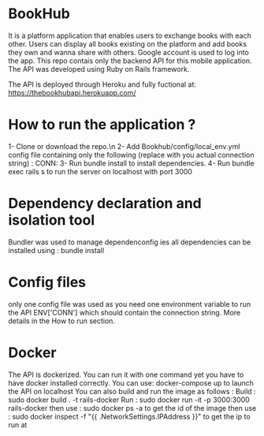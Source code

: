 # BookHub
It is a platform application that enables users to exchange books with each other. Users can display all books existing on the platform and add books they own and wanna share with others.
Google account is used to log into the app.
This repo contais only the backend API for this mobile application.
The API was developed using Ruby on Rails framework.

The API is deployed through Heroku and fully fuctional at:
https://thebookhubapi.herokuapp.com/

# How to run the application ?
1- Clone or download the repo.\n
2- Add Bookhub/config/local_env.yml config file containing only the following (replace <Your connection string> with you actual connection string) :
   CONN:<your connection string>
3- Run bundle install to install dependencies.
4- Run bundle exec rails s to run the server on localhost with port 3000

# Dependency declaration and isolation tool
Bundler was used to manage dependenconfig ies all dependencies can be installed using :
  bundle install

# Config files
only one config file was used as you need one environment variable to run the API ENV['CONN'] which should contain the connection string. More details in the How to run section.

# Docker
The API is dockerized. You can run it with one command yet you have to have docker installed correctly.
You can use: docker-compose up to launch the API on localhost
You can also build and run the image as follows :
Build : sudo docker build . -t rails-docker
Run :   sudo docker run -it -p 3000:3000 rails-docker
then use : sudo docker ps -a to get the id of the image
then use : sudo docker inspect -f "{{ .NetworkSettings.IPAddress }}" <ID>  to get the ip to run at
